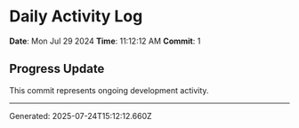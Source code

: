 # Daily Activity Log

**Date**: Mon Jul 29 2024
**Time**: 11:12:12 AM
**Commit**: 1

## Progress Update

This commit represents ongoing development activity.

---
Generated: 2025-07-24T15:12:12.660Z
